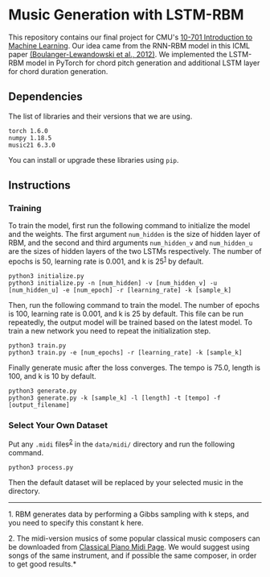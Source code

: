 # Music Generation with LSTM-RBM

This repository contains our final project for CMU's [10-701 Introduction to Machine Learning](https://www.cs.cmu.edu/~epxing/Class/10701-20/).
Our idea came from the RNN-RBM model in this ICML paper [(Boulanger-Lewandowski et al., 2012)](https://arxiv.org/pdf/1206.6392.pdf).
We implemented the LSTM-RBM model in PyTorch for chord pitch generation and additional LSTM layer for chord duration generation.

## Dependencies
The list of libraries and their versions that we are using.
```
torch 1.6.0
numpy 1.18.5
music21 6.3.0
```
You can install or upgrade these libraries using `pip`.

## Instructions

### Training
To train the model, first run the following command to initialize the model and the weights.
The first argument `num_hidden` is the size of hidden layer of RBM, and the second and third arguments `num_hidden_v` and `num_hidden_u` are the sizes of hidden layers of the two LSTMs respectively.
The number of epochs is 50, learning rate is 0.001, and k is 25<sup>[1](#k)</sup> by default.
```commandline
python3 initialize.py
python3 initialize.py -n [num_hidden] -v [num_hidden_v] -u [num_hidden_u] -e [num_epoch] -r [learning_rate] -k [sample_k]
```

Then, run the following command to train the model.
The number of epochs is 100, learning rate is 0.001, and k is 25 by default.
This file can be run repeatedly, the output model will be trained based on the latest model.
To train a new network you need to repeat the initialization step.
```commandline
python3 train.py
python3 train.py -e [num_epochs] -r [learning_rate] -k [sample_k]
```

Finally generate music after the loss converges. 
The tempo is 75.0, length is 100, and k is 10 by default.
```commandline
python3 generate.py
python3 generate.py -k [sample_k] -l [length] -t [tempo] -f [output_filename]
```

### Select Your Own Dataset
Put any `.midi` files<sup>[2](#midi)</sup> in the `data/midi/` directory and run the following command.
```commandline
python3 process.py
```
Then the default dataset will be replaced by your selected music in the directory.

----------
<a name="k">1.</a> RBM generates data by performing a Gibbs sampling with k steps, and you need to specify this constant k here.

<a name="midi">2.</a> The midi-version musics of some popular classical music composers can be downloaded from [Classical Piano Midi Page](http://www.piano-midi.de/midicoll.htm). We would suggest using songs of the same instrument, and if possible the same composer, in order to get good results.*
